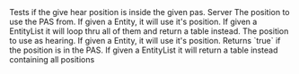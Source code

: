 <function name="TestPAS" parent="pas" type="libraryfunc">
	<description>
		Tests if the give hear position is inside the given pas.
		<added version="0.3"></added>
	</description>
	<realm>Server</realm>
	<args>
		<arg name="pasPosition" type="Vector">The position to use the PAS from. If given a Entity, it will use it's position. If given a <page>EntityList</page> it will loop thru all of them and return a table instead.</arg>
		<arg name="hearPosition" type="Vector">The position to use as hearing. If given a Entity, it will use it's position.</arg>
	</args>
	<rets>
		<ret name="inPAS" type="boolean">Returns `true` if the position is in the PAS. If given a <page>EntityList</page> it will return a table instead containing all positions</ret>
	</rets>
</function>